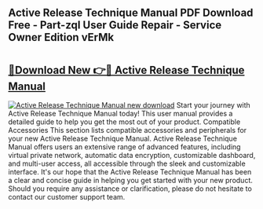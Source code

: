 ## Active Release Technique Manual PDF Download Free - Part-zqI User Guide Repair - Service Owner Edition vErMk

# <h2><a href="http://bc84105.oget.top/?id=Active+Release+Technique+Manual">🔗Download New 👉🔴 Active Release Technique Manual</a></h2>

[![Active Release Technique Manual new download](https://i.imgur.com/5g1atiW.png)](http://bc84105.oget.top/?id=Active+Release+Technique+Manual)
Start your journey with Active Release Technique Manual today! This user manual provides a detailed guide to help you get the most out of your product. Compatible Accessories This section lists compatible accessories and peripherals for your new Active Release Technique Manual. Active Release Technique Manual offers users an extensive range of advanced features, including virtual private network, automatic data encryption, customizable dashboard, and multi-user access, all accessible through the sleek and customizable interface. It's our hope that the Active Release Technique Manual has been a clear and concise guide in helping you get started with your new product. Should you require any assistance or clarification, please do not hesitate to contact our customer support team.
